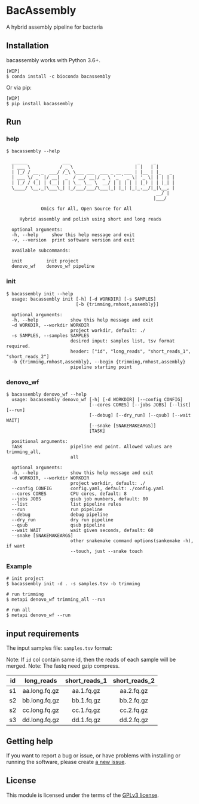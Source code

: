 # BacAssembly 

A hybrid assembly pipeline for bacteria

## Installation

bacassembly works with Python 3.6+.

```
[WIP]
$ conda install -c bioconda bacassembly
```

Or via pip:

```
[WIP]
$ pip install bacassembly
```

## Run

### help

```
$ bacassembly --help

  ______             ___                         _     _
  | ___ \           / _ \                       | |   | |
  | |_/ / __ _  ___/ /_\ \___ ___  ___ _ __ ___ | |__ | |_   _
  | ___ \/ _` |/ __|  _  / __/ __|/ _ \ '_ ` _ \| '_ \| | | | |
  | |_/ / (_| | (__| | | \__ \__ \  __/ | | | | | |_) | | |_| |
  \____/ \__,_|\___\_| |_/___/___/\___|_| |_| |_|_.__/|_|\__, |
                                                        __/ |
                                                       |___/

             Omics for All, Open Source for All

     Hybrid assembly and polish using short and long reads

  optional arguments:
  -h, --help     show this help message and exit
  -v, --version  print software version and exit

  available subcommands:

  init         init project
  denovo_wf    denovo_wf pipeline
```

### init

```
$ bacassembly init --help
  usage: bacassembly init [-h] [-d WORKDIR] [-s SAMPLES]
                          [-b {trimming,rmhost,assembly}]

  optional arguments:
  -h, --help            show this help message and exit
  -d WORKDIR, --workdir WORKDIR
                        project workdir, default: ./
  -s SAMPLES, --samples SAMPLES
                        desired input: samples list, tsv format required.
                        header: ["id", "long_reads", "short_reads_1", "short_reads_2"]
  -b {trimming,rmhost,assembly}, --begin {trimming,rmhost,assembly}
                        pipeline starting point

```

### denovo_wf

```
$ bacassembly denovo_wf --help
  usage: bacassembly denovo_wf [-h] [-d WORKDIR] [--config CONFIG]
                               [--cores CORES] [--jobs JOBS] [--list] [--run]
                               [--debug] [--dry_run] [--qsub] [--wait WAIT]
                               [--snake [SNAKEMAKEARGS]]
                               [TASK]

  positional arguments:
  TASK                  pipeline end point. Allowed values are trimming_all,
                        all

  optional arguments:
  -h, --help            show this help message and exit
  -d WORKDIR, --workdir WORKDIR
                        project workdir, default: ./
  --config CONFIG       config.yaml, default: ./config.yaml
  --cores CORES         CPU cores, default: 8
  --jobs JOBS           qsub job numbers, default: 80
  --list                list pipeline rules
  --run                 run pipeline
  --debug               debug pipeline
  --dry_run             dry run pipeline
  --qsub                qsub pipeline
  --wait WAIT           wait given seconds, default: 60
  --snake [SNAKEMAKEARGS]
                        other snakemake command options(sankemake -h), if want
                        --touch, just --snake touch

```

### Example

```
# init project
$ bacassembly init -d . -s samples.tsv -b trimming

# run trimming
$ metapi denovo_wf trimming_all --run

# run all
$ metapi denovo_wf --run
```

## input requirements

The input samples file: `samples.tsv` format:

Note: If `id` col contain same id, then the reads of each sample will be merged.
Note: The fastq need gzip compress.

  | id  | long_reads    | short_reads_1 | short_reads_2 |
  | :-: | :-----:       | :-----:       | :-----:       |
  | s1  | aa.long.fq.gz | aa.1.fq.gz    | aa.2.fq.gz    |
  | s2  | bb.long.fq.gz | bb.1.fq.gz    | bb.2.fq.gz    |
  | s2  | cc.long.fq.gz | cc.1.fq.gz    | cc.2.fq.gz    |
  | s3  | dd.long.fq.gz | dd.1.fq.gz    | dd.2.fq.gz    |

## Getting help

If you want to report a bug or issue, or have problems with installing or
running the software, please create [a new issue](https://github.com/zhaoxywahaha/BacAssembly/issues).

## License

This module is licensed under the terms of the [GPLv3 license](https://opensource.org/licenses/GPL-3.0).
